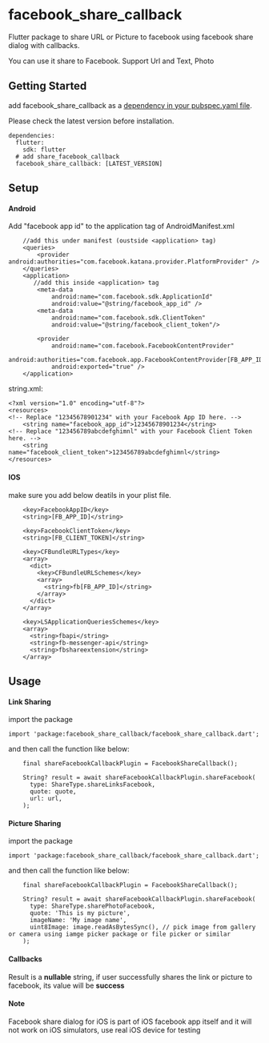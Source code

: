 # facebook_share_callback

Flutter package to share URL or Picture to facebook using facebook share dialog with callbacks.

You can use it share to Facebook. Support Url and Text, Photo

## Getting Started
add facebook_share_callback as a [dependency in your pubspec.yaml file](https://flutter.io/platform-plugins/).

Please check the latest version before installation.
```
dependencies:
  flutter:
    sdk: flutter
  # add share_facebook_callback
  facebook_share_callback: [LATEST_VERSION]
```

## Setup

#### Android

Add "facebook app id" to the application tag of AndroidManifest.xml
```
    //add this under manifest (oustside <application> tag)
    <queries>
        <provider android:authorities="com.facebook.katana.provider.PlatformProvider" /> 
    </queries>
    <application>
       //add this inside <application> tag
        <meta-data
            android:name="com.facebook.sdk.ApplicationId"
            android:value="@string/facebook_app_id" />
        <meta-data 
            android:name="com.facebook.sdk.ClientToken" 
            android:value="@string/facebook_client_token"/>    
            
        <provider
            android:name="com.facebook.FacebookContentProvider"
            android:authorities="com.facebook.app.FacebookContentProvider[FB_APP_ID]"
            android:exported="true" />
    </application>
```

string.xml:
```
<?xml version="1.0" encoding="utf-8"?>
<resources>
<!-- Replace "12345678901234" with your Facebook App ID here. -->
    <string name="facebook_app_id">12345678901234</string>
<!-- Replace "123456789abcdefghimnl" with your Facebook Client Token here. -->
    <string name="facebook_client_token">123456789abcdefghimnl</string>
</resources>
```
#### IOS

make sure you add below deatils in your plist file.

```
    <key>FacebookAppID</key>
    <string>[FB_APP_ID]</string>

    <key>FacebookClientToken</key>
    <string>[FB_CLIENT_TOKEN]</string>

    <key>CFBundleURLTypes</key>
    <array>
      <dict>
        <key>CFBundleURLSchemes</key>
        <array>
          <string>fb[FB_APP_ID]</string>
        </array>
      </dict>
    </array>

    <key>LSApplicationQueriesSchemes</key>
    <array>
      <string>fbapi</string>
      <string>fb-messenger-api</string>
      <string>fbshareextension</string>
    </array>

```

## Usage
#### Link Sharing
import the package
```
import 'package:facebook_share_callback/facebook_share_callback.dart';
```
and then call the function like below:
```
    final shareFacebookCallbackPlugin = FacebookShareCallback();

    String? result = await shareFacebookCallbackPlugin.shareFacebook(
      type: ShareType.shareLinksFacebook,
      quote: quote,
      url: url,
    );
```

#### Picture Sharing
import the package
```
import 'package:facebook_share_callback/facebook_share_callback.dart';
```
and then call the function like below:
```
    final shareFacebookCallbackPlugin = FacebookShareCallback();
    
    String? result = await shareFacebookCallbackPlugin.shareFacebook(
      type: ShareType.sharePhotoFacebook,
      quote: 'This is my picture',
      imageName: 'My image name',
      uint8Image: image.readAsBytesSync(), // pick image from gallery or camera using iamge picker package or file picker or similar
    );
```

#### Callbacks
Result is a **nullable** string, if user successfully shares the link or picture to facebook, its value will be **success**

#### Note
Facebook share dialog for iOS is part of iOS facebook app itself and it will not work on iOS simulators, use real iOS device for testing